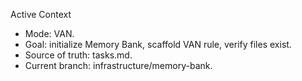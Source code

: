 Active Context

- Mode: VAN.
- Goal: initialize Memory Bank, scaffold VAN rule, verify files exist.
- Source of truth: tasks.md.
- Current branch: infrastructure/memory-bank.
